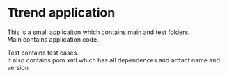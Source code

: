 
# Ttrend application






This is a small applicaiton which contains main and test folders.  
Main contains application code.  



Test contains test cases.  
It also contains pom.xml which has all dependences and artfact name and version

